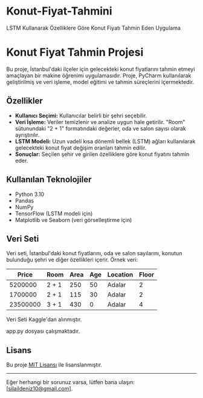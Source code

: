 # Konut-Fiyat-Tahmini
LSTM Kullanarak Özelliklere Göre Konut Fiyatı Tahmin Eden Uygulama
# Konut Fiyat Tahmin Projesi

Bu proje, İstanbul'daki ilçeler için gelecekteki konut fiyatlarını tahmin etmeyi amaçlayan bir makine öğrenimi uygulamasıdır. Proje, PyCharm kullanılarak geliştirilmiş ve veri işleme, model eğitimi ve tahmin süreçlerini içermektedir.

## Özellikler

- **Kullanıcı Seçimi:** Kullanıcılar belirli bir şehri seçebilir.
- **Veri İşleme:** Veriler temizlenir ve analize uygun hale getirilir. "Room" sütunundaki "2 + 1" formatındaki değerler, oda ve salon sayısı olarak ayrıştırılır.
- **LSTM Modeli:** Uzun vadeli kısa dönemli bellek (LSTM) ağları kullanılarak gelecekteki konut fiyat değişim oranları tahmin edilir.
- **Sonuçlar:** Seçilen şehir ve girilen özelliklere göre konut fiyatını tahmin eder.

## Kullanılan Teknolojiler

- Python 3.10
- Pandas
- NumPy
- TensorFlow (LSTM modeli için)
- Matplotlib ve Seaborn (veri görselleştirme için)



## Veri Seti

Veri seti, İstanbul'daki konut fiyatlarını, oda ve salon sayılarını, konutun bulunduğu şehri ve diğer özellikleri içerir. Örnek veri:

| Price      | Room  | Area | Age | Location | Floor |
|------------|-------|------|-----|----------|-------|
| 5200000    | 2 + 1 | 250  | 50  | Adalar   | 2     |
| 1700000    | 2 + 1 | 115  | 30  | Adalar   | 2     |
| 23500000   | 3 + 1 | 430  | 0   | Adalar   | 4     |
Veri Seti Kaggle'dan alınmıştır.


app.py dosyası çalışmaktadır.



## Lisans

Bu proje [MIT Lisansı](LICENSE) ile lisanslanmıştır.

---

Eğer herhangi bir sorunuz varsa, lütfen bana ulaşın: [silaildeniz10@gmail.com].


